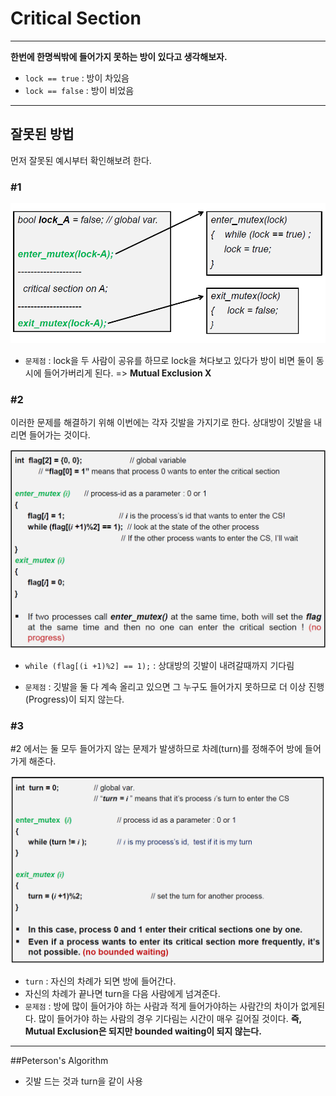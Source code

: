 # Critical Section

---
**한번에 한명씩밖에 들어가지 못하는 방이 있다고 생각해보자.**

- `lock == true` : 방이 차있음
- `lock == false` : 방이 비었음


---
## 잘못된 방법

먼저 잘못된 예시부터 확인해보려 한다.


### #1
![wrong_version_1](./img/wrong_version_1.png)

- `문제점` : lock을 두 사람이 공유를 하므로  lock을 쳐다보고 있다가 방이 비면 둘이 동시에 들어가버리게 된다.  => **Mutual Exclusion X**


### #2
이러한 문제를 해결하기 위해 이번에는 각자 깃발을 가지기로 한다. 상대방이 깃발을 내리면 들어가는 것이다.

![wrong_version_2](./img/wrong_version_2.png)
-	`while (flag[(i +1)%2] == 1);` : 상대방의 깃발이 내려갈때까지 기다림

- `문제점` : 깃발을 둘 다 계속 올리고 있으면 그 누구도 들어가지 못하므로 더 이상 진행(Progress)이 되지 않는다.


### #3
 #2 에서는 둘 모두 들어가지 않는 문제가 발생하므로 차례(turn)를 정해주어 방에 들어가게 해준다.

![wrong_version_3](./img/wrong_version_3.png)
- `turn` : 자신의 차례가 되면 방에 들어간다.
- 자신의 차례가 끝나면 turn을 다음 사람에게 넘겨준다.
- `문제점` : 방에 많이 들어가야 하는 사람과 적게 들어가야하는 사람간의 차이가 없게된다. 많이 들어가야 하는 사람의 경우 기다림는 시간이 매우 길어질 것이다. **즉, Mutual Exclusion은 되지만 bounded waiting이 되지 않는다.**
----
##Peterson's Algorithm

- 깃발 드는 것과 turn을 같이 사용
